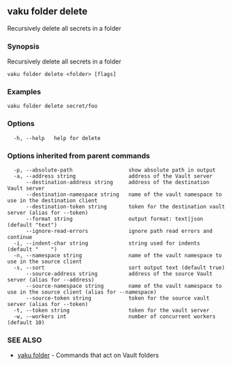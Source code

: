 ## vaku folder delete

Recursively delete all secrets in a folder

### Synopsis

Recursively delete all secrets in a folder

```
vaku folder delete <folder> [flags]
```

### Examples

```
vaku folder delete secret/foo
```

### Options

```
  -h, --help   help for delete
```

### Options inherited from parent commands

```
  -p, --absolute-path                  show absolute path in output
  -a, --address string                 address of the Vault server
      --destination-address string     address of the destination Vault server
      --destination-namespace string   name of the vault namespace to use in the destination client
      --destination-token string       token for the destination vault server (alias for --token)
      --format string                  output format: text|json (default "text")
      --ignore-read-errors             ignore path read errors and continue
  -i, --indent-char string             string used for indents (default "    ")
  -n, --namespace string               name of the vault namespace to use in the source client
  -s, --sort                           sort output text (default true)
      --source-address string          address of the source Vault server (alias for --address)
      --source-namespace string        name of the vault namespace to use in the source client (alias for --namespace)
      --source-token string            token for the source vault server (alias for --token)
  -t, --token string                   token for the vault server
  -w, --workers int                    number of concurrent workers (default 10)
```

### SEE ALSO

* [vaku folder](vaku_folder.md)	 - Commands that act on Vault folders

